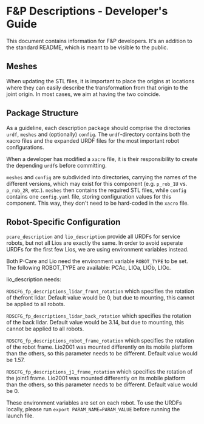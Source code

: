 # F&amp;P Descriptions - Developer's Guide

This document contains information for F&amp;P developers. It's an addition to
the standard README, which is meant to be visible to the public.

## Meshes
When updating the STL files, it is important to place the origins at locations 
where they can easily describe the transformation from that origin to the joint 
origin. In most cases, we aim at having the two coincide.

## Package Structure

As a guideline, each description package should comprise the directories `urdf`, 
`meshes` and (optionally) `config`. The `urdf`-directory contains both the xacro 
files and the expanded URDF files for the most important robot configurations.

When a developer has modified a `xacro` file, it is their responsibility to 
create the depending `urdf`s before committing.

`meshes` and `config` are subdivided into directories, carrying the names of the 
different versions, which may exist for this component (e.g. `p_rob_1U` vs. 
`p_rob_2R`, etc.). `meshes` then contains the required STL files, while `config` 
contains one `config.yaml` file, storing configuration values for this 
component. This way, they don't need to be hard-coded in the `xacro` file.

## Robot-Specific Configuration
`pcare_description` and `lio_description` provide all URDFs for service robots, 
but not all Lios are exactly the same. In order to avoid seperate URDFs for the 
first few Lios, we are using environment variables instead.

Both P-Care and Lio need the environment variable `ROBOT_TYPE` to be set. 
The following ROBOT_TYPE are available: PCAc, LIOa, LIOb, LIOc.

lio_description needs:

`RDSCFG_fp_descriptions_lidar_front_rotation` which specifies the rotation of 
thefront lidar. Default value would be 0, but due to mounting, this cannot be 
applied to all robots.

`RDSCFG_fp_descriptions_lidar_back_rotation` which specifies the rotation of the
back lidar. Default value would be 3.14, but due to mounting, this cannot be 
applied to all robots.

`RDSCFG_fp_descriptions_robot_frame_rotation` which specifies the rotation of 
the robot frame. Lio2001 was mounted differently on its mobile platform than the 
others, so this parameter needs to be different. Default value would be 1.57.

`RDSCFG_fp_descriptions_j1_frame_rotation` which specifies the rotation of the
joint1 frame. Lio2001 was mounted differently on its mobile platform than the 
others, so this parameter needs to be different. Default value would be 0.

These environment variables are set on each robot. To use the URDFs locally, 
please run `export PARAM_NAME=PARAM_VALUE` before running the launch file. 
